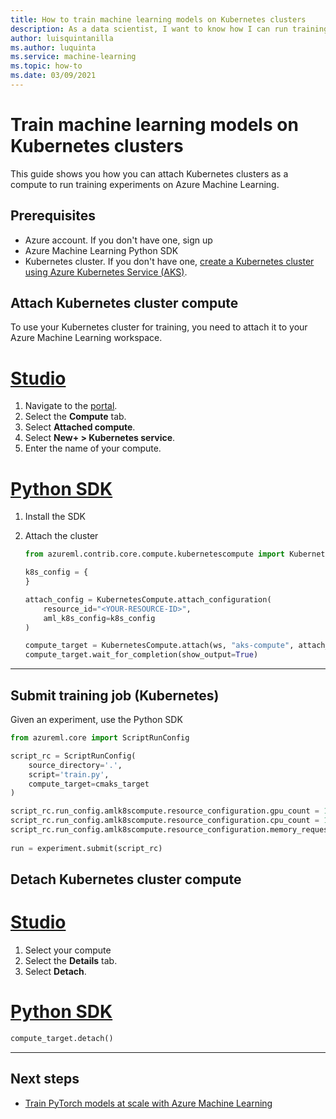 ```yaml
---
title: How to train machine learning models on Kubernetes clusters
description: As a data scientist, I want to know how I can run training jobs on a Kubernetes cluster
author: luisquintanilla
ms.author: luquinta
ms.service: machine-learning
ms.topic: how-to 
ms.date: 03/09/2021
---
```


# Train machine learning models on Kubernetes clusters

This guide shows you how you can attach Kubernetes clusters as a compute to run training experiments on Azure Machine Learning.

## Prerequisites

- Azure account. If you don't have one, sign up
- Azure Machine Learning Python SDK
- Kubernetes cluster. If you don't have one, [create a Kubernetes cluster using Azure Kubernetes Service (AKS)](/aks/kubernetes-walkthrough).

## Attach Kubernetes cluster compute

To use your Kubernetes cluster for training, you need to attach it to your Azure Machine Learning workspace. 

# [Studio ](#tab/studio)

1. Navigate to the [portal](https://ml.azure.com).
1. Select the **Compute** tab.
1. Select **Attached compute**.
1. Select **New+ > Kubernetes service**.
1. Enter the name of your compute.

# [Python SDK](#tab/sdk)

1. Install the SDK
1. Attach the cluster

    ```python
    from azureml.contrib.core.compute.kubernetescompute import KubernetesCompute
    
    k8s_config = {
    }
    
    attach_config = KubernetesCompute.attach_configuration(
        resource_id="<YOUR-RESOURCE-ID>",
        aml_k8s_config=k8s_config
    )
    
    compute_target = KubernetesCompute.attach(ws, "aks-compute", attach_config)
    compute_target.wait_for_completion(show_output=True)
    ```

---

## Submit training job (Kubernetes)

Given an experiment, use the Python SDK

```python
from azureml.core import ScriptRunConfig

script_rc = ScriptRunConfig(
    source_directory='.',
    script='train.py',
    compute_target=cmaks_target
)

script_rc.run_config.amlk8scompute.resource_configuration.gpu_count = 1
script_rc.run_config.amlk8scompute.resource_configuration.cpu_count = 1
script_rc.run_config.amlk8scompute.resource_configuration.memory_request_in_gb = 1
 
run = experiment.submit(script_rc)
```

## Detach Kubernetes cluster compute

# [Studio](#tab/studio)

1. Select your compute
1. Select the **Details** tab.
1. Select **Detach**.

# [Python SDK](#tab/sdk)

```python
compute_target.detach()
```

---


## Next steps

- [Train PyTorch models at scale with Azure Machine Learning](how-to-train-pytorch.md)